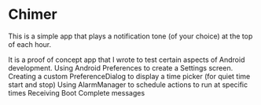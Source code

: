 # Chimer
This is a simple app that plays a notification tone (of your choice) at the top of each hour.

It is a proof of concept app that I wrote to test certain aspects of Android development.
Using Android Preferences to create a Settings screen.
Creating a custom PreferenceDialog to display a time picker (for quiet time start and stop)
Using AlarmManager to schedule actions to run at specific times
Receiving Boot Complete messages
